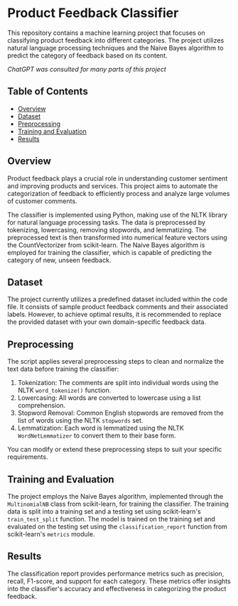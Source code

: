 # Product Feedback Classifier


This repository contains a machine learning project that focuses on classifying product feedback into different categories. The project utilizes natural language processing techniques and the Naive Bayes algorithm to predict the category of feedback based on its content.

*ChatGPT was consulted for many parts of this project*

## Table of Contents
- [Overview](#overview)
- [Dataset](#dataset)
- [Preprocessing](#preprocessing)
- [Training and Evaluation](#training-and-evaluation)
- [Results](#results)

## Overview
Product feedback plays a crucial role in understanding customer sentiment and improving products and services. This project aims to automate the categorization of feedback to efficiently process and analyze large volumes of customer comments.

The classifier is implemented using Python, making use of the NLTK library for natural language processing tasks. The data is preprocessed by tokenizing, lowercasing, removing stopwords, and lemmatizing. The preprocessed text is then transformed into numerical feature vectors using the CountVectorizer from scikit-learn. The Naive Bayes algorithm is employed for training the classifier, which is capable of predicting the category of new, unseen feedback.

## Dataset
The project currently utilizes a predefined dataset included within the code file. It consists of sample product feedback comments and their associated labels. However, to achieve optimal results, it is recommended to replace the provided dataset with your own domain-specific feedback data.

## Preprocessing
The script applies several preprocessing steps to clean and normalize the text data before training the classifier:

1. Tokenization: The comments are split into individual words using the NLTK `word_tokenize()` function.
2. Lowercasing: All words are converted to lowercase using a list comprehension.
3. Stopword Removal: Common English stopwords are removed from the list of words using the NLTK `stopwords` set.
4. Lemmatization: Each word is lemmatized using the NLTK `WordNetLemmatizer` to convert them to their base form.

You can modify or extend these preprocessing steps to suit your specific requirements.

## Training and Evaluation
The project employs the Naive Bayes algorithm, implemented through the `MultinomialNB` class from scikit-learn, for training the classifier. The training data is split into a training set and a testing set using scikit-learn's `train_test_split` function. The model is trained on the training set and evaluated on the testing set using the `classification_report` function from scikit-learn's `metrics` module.

## Results
The classification report provides performance metrics such as precision, recall, F1-score, and support for each category. These metrics offer insights into the classifier's accuracy and effectiveness in categorizing the product feedback.
